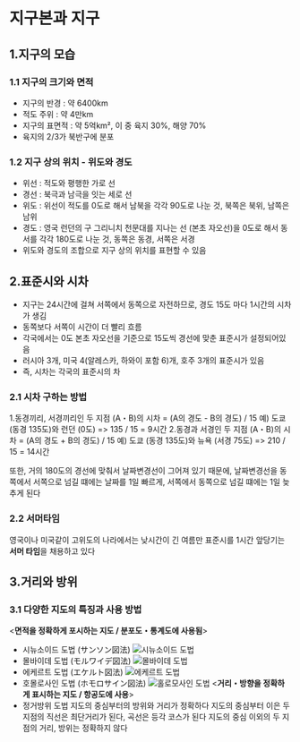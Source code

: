 # 지구본과 지구
## 1.지구의 모습
### 1.1 지구의 크기와 면적
* 지구의 반경 : 약 6400km
* 적도 주위 : 약 4만km
* 지구의 표면적 : 약 5억km², 이 중 육지 30%, 해양 70%
* 육지의 2/3가 북반구에 분포
### 1.2 지구 상의 위치 - 위도와 경도
* 위선 : 적도와 평행한 가로 선
* 경선 : 북극과 남극을 잇는 세로 선
* 위도 : 위선이 적도를 0도로 해서 남북을 각각 90도로 나눈 것, 북쪽은 북위, 남쪽은 남위
* 경도 : 영국 런던의 구 그리니치 천문대를 지나는 선 (본초 자오선)을 0도로 해서 동서를 각각 180도로 나눈 것, 동쪽은 동경, 서쪽은 서경
* 위도와 경도의 조합으로 지구 상의 위치를 표현할 수 있음
## 2.표준시와 시차
* 지구는 24시간에 걸쳐 서쪽에서 동쪽으로 자전하므로, 경도 15도 마다 1시간의 시차가 생김
* 동쪽보다 서쪽이 시간이 더 빨리 흐름
* 각국에서는 0도 본초 자오선을 기준으로 15도씩 경선에 맞춘 표준시가 설정되어있음
* 러시아 3개, 미국 4(알레스카, 하와이 포함 6)개, 호주 3개의 표준시가 있음
* 즉, 시차는 각국의 표준시의 차

### 2.1 시차 구하는 방법
1.동경끼리, 서경끼리인 두 지점 (A・B)의 시차 = (A의 경도 - B의 경도) / 15
	예) 도쿄 (동경 135도)와 런던 (0도) => 135 / 15 = 9시간
2.동경과 서경인 두 지점  (A・B)의 시차 = (A의 경도 + B의 경도) / 15
	예) 도쿄 (동경 135도)와 뉴욕 (서경 75도) => 210 / 15 = 14시간

또한, 거의 180도의 경선에 맞춰서 날짜변경선이 그어져 있기 때문에, 날짜변경선을 동쪽에서 서쪽으로 넘길 떄에는 날짜를 1일 빠르게, 서쪽에서 동쪽으로 넘길 떄에는 1일 늦추게 된다

### 2.2 서머타임
영국이나 미국같이 고위도의 나라에서는 낮시간이 긴 여름만 표준시를 1시간 앞당기는 **서머 타임**을 채용하고 있다

## 3.거리와 방위
### 3.1 다양한 지도의 특징과 사용 방법
<**면적을 정확하게 포시하는 지도 / 분포도・통계도에 사용됨**>
* 시뉴소이드 도법 (サンソン図法)
![시뉴소이드 도법](https://upload.wikimedia.org/wikipedia/commons/thumb/b/b9/Sinusoidal_projection_SW.jpg/675px-Sinusoidal_projection_SW.jpg)
* 몰바이데 도법 (モルワイデ図法)
![몰바이데 도법](https://geo-hs.com/wp-content/uploads/2022/02/%E3%83%A2%E3%83%AB%E3%83%AF%E3%82%A4%E3%83%87-1024x585.png)
* 에케르트 도법 (エケルト図法)
![에케르트 도법](https://upload.wikimedia.org/wikipedia/commons/thumb/f/f1/Map_projection-Eckert_IV.png/450px-Map_projection-Eckert_IV.png)
* 호몰로사인 도법 (ホモロサイン図法)
![홀로모사인 도법](https://upload.wikimedia.org/wikipedia/commons/thumb/f/f2/Goode_homolosine_projection_SW.jpg/1024px-Goode_homolosine_projection_SW.jpg)
<**거리・방향을 정확하게 표시하는 지도 / 항공도에 사용**>
* 정거방위 도법
지도의 중심부터의 방위와 거리가 정확하다
지도의 중심부터 이은 두 지점의 직선은 최단거리가 된다, 곡선은 등각 코스가 된다
지도의 중심 이외의 두 지점의 거리, 방위는 정확하지 않다
